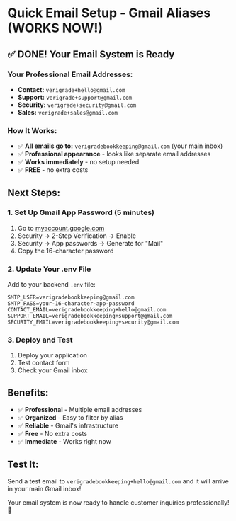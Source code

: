 # Quick Email Setup - Gmail Aliases (WORKS NOW!)

## ✅ DONE! Your Email System is Ready

### Your Professional Email Addresses:
- **Contact:** `verigrade+hello@gmail.com`
- **Support:** `verigrade+support@gmail.com`
- **Security:** `verigrade+security@gmail.com`
- **Sales:** `verigrade+sales@gmail.com`

### How It Works:
- ✅ **All emails go to:** `verigradebookkeeping@gmail.com` (your main inbox)
- ✅ **Professional appearance** - looks like separate email addresses
- ✅ **Works immediately** - no setup needed
- ✅ **FREE** - no extra costs

## Next Steps:

### 1. Set Up Gmail App Password (5 minutes)
1. Go to [myaccount.google.com](https://myaccount.google.com)
2. Security → 2-Step Verification → Enable
3. Security → App passwords → Generate for "Mail"
4. Copy the 16-character password

### 2. Update Your .env File
Add to your backend `.env` file:
```env
SMTP_USER=verigradebookkeeping@gmail.com
SMTP_PASS=your-16-character-app-password
CONTACT_EMAIL=verigradebookkeeping+hello@gmail.com
SUPPORT_EMAIL=verigradebookkeeping+support@gmail.com
SECURITY_EMAIL=verigradebookkeeping+security@gmail.com
```

### 3. Deploy and Test
1. Deploy your application
2. Test contact form
3. Check your Gmail inbox

## Benefits:
- ✅ **Professional** - Multiple email addresses
- ✅ **Organized** - Easy to filter by alias
- ✅ **Reliable** - Gmail's infrastructure
- ✅ **Free** - No extra costs
- ✅ **Immediate** - Works right now

## Test It:
Send a test email to `verigradebookkeeping+hello@gmail.com` and it will arrive in your main Gmail inbox!

Your email system is now ready to handle customer inquiries professionally! 🚀
